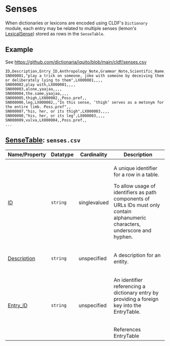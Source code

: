 # Senses

When dictionaries or lexicons are encoded using CLDF's `Dictionary` module,
each entry may be related to multiple senses (lemon's [LexicalSense](http://lemon-model.net/lemon#LexicalSense)) stored as rows in the `SenseTable`.


## Example

See https://github.com/dictionaria/iquito/blob/main/cldf/senses.csv

```csv
ID,Description,Entry_ID,Anthropology_Note,Grammar_Note,Scientific_Name,Sociolinguistics_Note
SN000001,"play a trick on someone, joke with someone by deceiving them or deliberately lying to them",LX000001,,,,
SN000002,play with,LX000001,,,,
SN000003,alone,yaajaa,,,,
SN000004,the.same,yaajaa,,,,
SN000005,thigh,LX000002,,Poss.pref,,
SN000006,leg,LX000002,,"In this sense, ‘thigh’ serves as a metonym for the entire limb. Poss.pref",,
SN000007,"his, her, or its thigh",LX000003,,,,
SN000008,"his, her, or its leg",LX000003,,,,
SN000009,vulva,LX000004,,Poss.pref,,
...
```
## [SenseTable](http://cldf.clld.org/v1.0/terms.rdf#SenseTable): `senses.csv`

Name/Property | Datatype | Cardinality | Description
 --- | --- | --- | --- 
[ID](http://cldf.clld.org/v1.0/terms.rdf#id) | `string` | singlevalued | <div> <p>A unique identifier for a row in a table.</p> <p> To allow usage of identifiers as path components of URLs IDs must only contain alphanumeric characters, underscore and hyphen. </p> </div> 
[Description](http://cldf.clld.org/v1.0/terms.rdf#description) | `string` | unspecified | <div> <p>A description for an entity.</p> </div> 
[Entry_ID](http://cldf.clld.org/v1.0/terms.rdf#entryReference) | `string` | unspecified | <div> <p> An identifier referencing a dictionary entry by providing a foreign key into the EntryTable. </p> </div> <br>References EntryTable